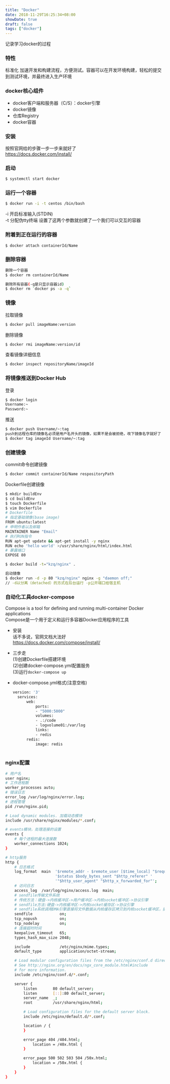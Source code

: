 ```yaml
---
title: "Docker"
date: 2018-11-29T16:25:34+08:00
showDate: true
draft: false
tags: ["docker"]
---
```

记录学习docker的过程
### 特性
标准化
加速开发和构建流程，方便测试。容器可以在开发环境构建，轻松的提交到测试环境，并最终进入生产环境
### docker核心组件
* docker客户端和服务器（C/S）：docker引擎
* docker镜像
* 仓库Registry
* docker容器

### 安装
按照官网给的步骤一步一步来就好了
<br>https://docs.docker.com/install/

### 启动
```bash
$ systemctl start docker
```
### 运行一个容器
```bash
$ docker run -i -t centos /bin/bash
```
-i 开启标准输入(STDIN)
<br>-t 分配伪tty终端
设置了这两个参数就创建了一个我们可以交互的容器

### 附着到正在运行的容器
```bash
$ docker attach containerId/Name
```

### 删除容器
```bash
删除一个容器
$ docker rm containerId/Name

删除所有容器(-q是只显示容器id)
$ docker rm `docker ps -a -q`
```

### 镜像
拉取镜像
```bash
$ docker pull imageName:version
```

删除镜像
```bash
$ docker rmi imageName:version/id
```
查看镜像详细信息
```bash
$ docker inspect repositoryName/imageId
```
### 将镜像推送到Docker Hub
登录
```bash
$ docker login
Username:~
Password:~
```
推送
```bash
$ docker push Username/~:tag
push到远程仓库的镜像名必须是用户名开头的镜像，如果不是会被拒绝，改下镜像名字就好了
$ docker tag imageId Username/~:tag 
```
### 创建镜像
commit命令创建镜像
```bash
$ docker commit containerId/Name respositoryPath
```

Dockerfile创建镜像
```bash
$ mkdir buildEnv
$ cd buildEnv
$ touch Dockerfile
$ vim Dockerfile
# Dockerfile
# 指定基础镜像(base image)
FROM ubuntu:latest
# 申明作者以及邮箱
MAINTAINER Name "Email"
# 执行RUN指令
RUN apt-get update && apt-get install -y nginx 
RUN echo 'hello world' >/usr/share/nginx/html/index.html
# 暴露端口
EXPOSE 80

$ docker build -t="kzq/nginx" .

启动镜像
$ docker run -d -p 80 "kzq/nginx" nginx -g "daemon off;"
// -d以分离（detached）的方式在后台运行 -p公开端口给宿主机
```
### 自动化工具docker-compose
Compose is a tool for defining and running multi-container Docker applications
<br>Compose是一个用于定义和运行多容器Docker应用程序的工具

* 安装
  <br>话不多说，官网文档大法好
  <br>https://docs.docker.com/compose/install/
* 三步走
  <br>(1)创建Dockerfile搭建环境
  <br>(2)创建docker-compose.yml配置服务
  <br>(3)运行`docker-compose up`
* docker-compose.yml格式(注意空格)

  ```bash
  version: '3'
    services:
        web:
            ports:
            - "5000:5000"
            volumes:
            - .:/code
            - logvolume01:/var/log
            links:
            - redis
        redis:
            image: redis
    
  ```
### nginx配置
```bash
# 用户名
user nginx;
# 工作进程数
worker_processes auto;
# 错误日志
error_log /var/log/nginx/error.log;
# 进程管理
pid /run/nginx.pid;

# Load dynamic modules. 加载动态模块
include /usr/share/nginx/modules/*.conf;

# events模块，处理连接的设置
events {
    # 每个进程的最大连接数
    worker_connections 1024;
}

# http服务
http {
    # 日志格式
    log_format  main  '$remote_addr - $remote_user [$time_local] "$request" '
                      '$status $body_bytes_sent "$http_referer" '
                      '"$http_user_agent" "$http_x_forwarded_for"';
    # 访问日志
    access_log  /var/log/nginx/access.log  main;
    # sendfile传输文件系统
    # 传统方法：硬盘->内核缓冲区->用户缓冲区->内核socket缓冲区->协议引擎
    # sendfile方法:硬盘->内核缓冲区->内核socket缓存区->协议引擎 
    # sendfile系统调用DMA引擎直接将文件数据从内核缓存区拷贝到内核socket缓冲区，提高了性能
    sendfile            on;
    tcp_nopush          on;
    tcp_nodelay         on;
    # 连接超时时间
    keepalive_timeout   65;
    types_hash_max_size 2048;

    include             /etc/nginx/mime.types;
    default_type        application/octet-stream;

    # Load modular configuration files from the /etc/nginx/conf.d directory.
    # See http://nginx.org/en/docs/ngx_core_module.html#include
    # for more information.
    include /etc/nginx/conf.d/*.conf;

    server {
        listen       80 default_server;
        listen       [::]:80 default_server;
        server_name  _;
        root         /usr/share/nginx/html;

        # Load configuration files for the default server block.
        include /etc/nginx/default.d/*.conf;

        location / {
        }

        error_page 404 /404.html;
            location = /40x.html {
        }

        error_page 500 502 503 504 /50x.html;
            location = /50x.html {
        }
    }
}
```
